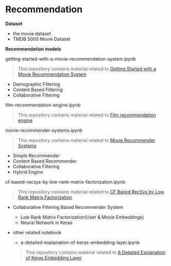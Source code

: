 # __Recommendation__

__Dataset__
- the movie dataset
- TMDB 5000 Movie Dataset


__Recommendation models__

getting-started-with-a-movie-recommendation-system.ipynb
> This repository contains material related to [Getting Started with a Movie Recommendation System](https://www.kaggle.com/ibtesama/getting-started-with-a-movie-recommendation-system/notebook)
- Demographic Filtering 
- Content Based Filtering
- Collaborative Filtering


film-recommendation-engine.ipynb
> This repository contains material related to [Film recommendation engine](https://www.kaggle.com/fabiendaniel/film-recommendation-engine)


movie-recommender-systems.ipynb
> This repository contains material related to [Movie Recommender Systems](https://www.kaggle.com/rounakbanik/movie-recommender-systems)
- Simple Recommender
- Content Based Recommender
- Collaborative Filtering
- Hybrid Engine



cf-based-recsys-by-low-rank-matrix-factorization.ipynb
> This repository contains material related to [CF Based RecSys by Low Rank Matrix Factorization](https://www.kaggle.com/rajmehra03/cf-based-recsys-by-low-rank-matrix-factorization)
- Collaborative Filtering Based Recommender System
  - Low Rank Matrix Factorization(User & Movie Embeddings)
  - Neural Network in Keras

- other related notebook
  - a-detailed-explanation-of-keras-embedding-layer.ipynb 
  > This repository contains material related to [A Detailed Explanation of Keras Embedding Layer](https://www.kaggle.com/rajmehra03/a-detailed-explanation-of-keras-embedding-layer)

